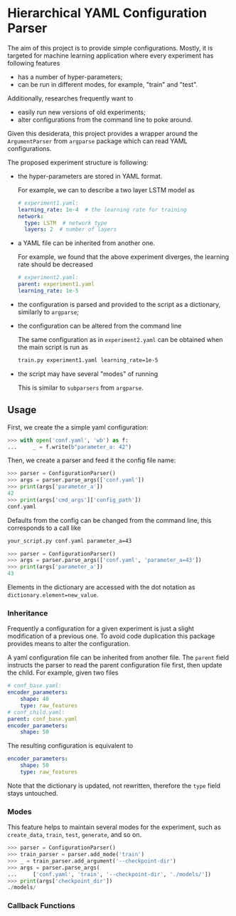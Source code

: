 Hierarchical YAML Configuration Parser
======================================

The aim of this project is to provide simple configurations. Mostly, it
is targeted for machine learning application where every experiment has 
following features
- has a number of hyper-parameters;
- can be run in different modes, for example, "train" and "test".

Additionally, researches frequently want to
- easily run new versions of old experiments;
- alter configurations from the command line to poke around.

Given this desiderata, this project provides a wrapper around the 
`ArgumentParser` from `argparse` package which can read YAML configurations.

The proposed experiment structure is following:
- the hyper-parameters are stored in YAML format.

  For example, we can to describe a two layer LSTM model as
  ```yaml
  # experiment1.yaml:
  learning_rate: 1e-4  # the learning rate for training
  network:
    type: LSTM  # network type
    layers: 2  # number of layers
  ```
- a YAML file can be inherited from another one.

  For example, we found that the above experiment diverges, the learning
  rate should be decreased
  ```yaml
  # experiment2.yaml:
  parent: experiment1.yaml
  learning_rate: 1e-5
  ```
- the configuration is parsed and provided to the script as a dictionary,
  similarly to `argparse`;
- the configuration can be altered from the command line

  The same configuration
  as in `experiment2.yaml` can be obtained when the main script is run as
  ```bash
  train.py experiment1.yaml learning_rate=1e-5
  ```
- the script may have several "modes" of running

  This is similar to `subparsers` from `argparse`. 
  
  

Usage
-----

First, we create the a simple yaml configuration:

```python
>>> with open('conf.yaml', 'wb') as f:
...     _ = f.write(b"parameter_a: 42")
```

Then, we create a parser and feed it the config file name:

```python
>>> parser = ConfigurationParser()
>>> args = parser.parse_args(['conf.yaml'])
>>> print(args['parameter_a'])
42
>>> print(args['cmd_args']['config_path'])
conf.yaml
```

Defaults from the config can be changed from the command line,
this corresponds to a call like
```bash
your_script.py conf.yaml parameter_a=43
```

```python
>>> parser = ConfigurationParser()
>>> args = parser.parse_args(['conf.yaml', 'parameter_a=43'])
>>> print(args['parameter_a'])
43
```

Elements in the dictionary are accessed with the dot notation as
`dictionary.element=new_value`.

### Inheritance

Frequently a configuration for a given experiment is just a slight
modification of a previous one. To avoid code duplication this package
provides means to alter the configuration.

A yaml configuration file can be inherited from another file. The `parent`
field instructs the parser to read the parent configuration file first,
then update the child. For example, given two files
```yaml
# conf_base.yaml:
encoder_parameters:
    shape: 40
    type: raw_features
# conf_child.yaml:
parent: conf_base.yaml
encoder_parameters:
    shape: 50
```
The resulting configuration is equivalent to
```yaml
encoder_parameters:
    shape: 50
    type: raw_features
```

Note that the dictionary is updated, not rewritten, therefore the `type`
field stays untouched.

### Modes

This feature helps to maintain several modes for the experiment, such
as `create_data`, `train`, `test`, `generate`, and so on.

```python
>>> parser = ConfigurationParser()
>>> train_parser = parser.add_mode('train')
>>> _ = train_parser.add_argument('--checkpoint-dir')
>>> args = parser.parse_args(
...     ['conf.yaml', 'train', '--checkpoint-dir', './models/'])
>>> print(args['checkpoint_dir'])
./models/
```

### Callback Functions
